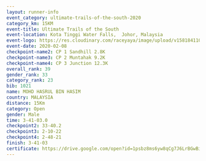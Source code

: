 ```yaml
--- 
layout: runner-info 
event_category: ultimate-trails-of-the-south-2020 
category_km: 15KM 
event-title: Ultimate Trails of the South 
event-location: Kota Tinggi Water Falls,  Johor, Malaysia 
event-logo: https://res.cloudinary.com/raceyaya/image/upload/v1581841103/logo/2020/ultimate-trails-2020_i93dfj.jpg 
event-date: 2020-02-08 
checkpoint-name2: CP 1 Sandhill 2.8K 
checkpoint-name3: CP 2 Muntahak 9.2K 
checkpoint-name4: CP 3 Junction 12.3K 
overall_rank: 39
gender_rank: 33
category_rank: 23
bib: 1021
name: MOHD HASRUL BIN HASIM
country: MALAYSIA
distance: 15Km
category: Open
gender: Male
time: 3-41-03.0
checkpoint2: 33-40.2
checkpoint3: 2-10-22
checkpoint4: 2-48-21
finish: 3-41-03
certificate: https://drive.google.com/open?id=1psbz8ms6yw8qCg7J6LrBGwBitalfvuKP
--- 
```

